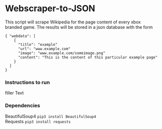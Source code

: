 # Webscraper-to-JSON
This script will scrape Wikipedia for the page content of every xbox branded game. The results will be stored in a json database with the form

```
{ "webdata": [
    {
      "title": "example"
      "url": "www.example.com"
      "image": "www.example.com/someimage.png"
      "content": "This is the content of this particular example page"
    }
  ]
}
```

### Instructions to run
filler Text

### Dependencies
BeautifulSoup4 `pip3 install BeautifulSoup4`\
Requests `pip3 install requests`
